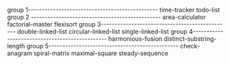 group 1-----------------------------------------------
time-tracker
todo-list
group 2 -----------------------------------------------
area-calculator
factorial-master
flexisort
group 3-----------------------------------------------
double-linked-list
circular-linked-list
single-linked-list
group 4-----------------------------------------------
harmonious-fusion
distinct-substring-length
group 5-----------------------------------------------
check-anagram
spiral-matrix
maximal-square
steady-sequence
